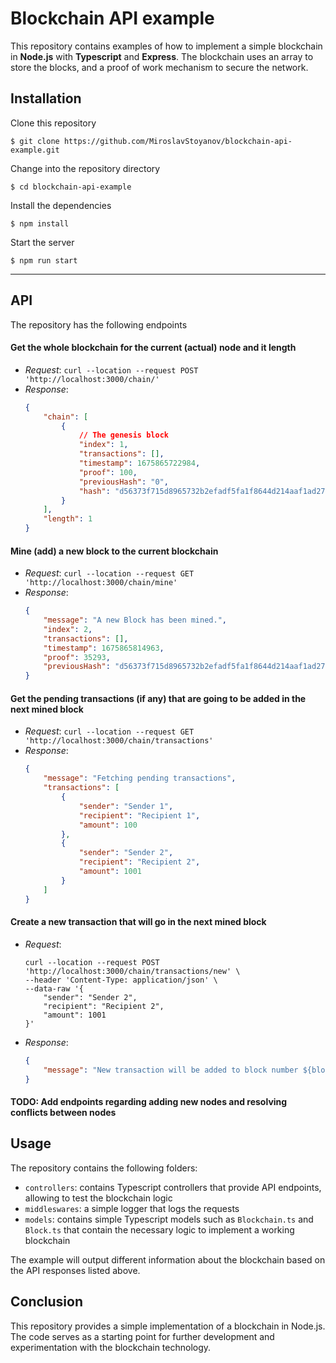 # Blockchain API example
This repository contains examples of how to implement a simple blockchain in **Node.js** with **Typescript** and **Express**. The blockchain uses an array to store the blocks, and a proof of work mechanism to secure the network.


## Installation

Clone this repository
```shell
$ git clone https://github.com/MiroslavStoyanov/blockchain-api-example.git
```
Change into the repository directory
```shell
$ cd blockchain-api-example
```
Install the dependencies
```shell
$ npm install
```
Start the server
```shell
$ npm run start
```
---

## API
The repository has the following endpoints

#### Get the whole blockchain for the current (actual) node and it length

- *Request*: `curl --location --request POST 'http://localhost:3000/chain/'`
- *Response*:
    ```JSON
    {
        "chain": [
            {
                // The genesis block
                "index": 1,
                "transactions": [],
                "timestamp": 1675865722984,
                "proof": 100,
                "previousHash": "0",
                "hash": "d56373f715d8965732b2efadf5fa1f8644d214aaf1ad2785cc7f546d33138070"
            }
        ],
        "length": 1
    }
    ```

#### Mine (add) a new block to the current blockchain

- *Request*: `curl --location --request GET 'http://localhost:3000/chain/mine'`
- *Response*:
    ```JSON
    {
        "message": "A new Block has been mined.",
        "index": 2,
        "transactions": [],
        "timestamp": 1675865814963,
        "proof": 35293,
        "previousHash": "d56373f715d8965732b2efadf5fa1f8644d214aaf1ad2785cc7f546d33138070"
    }
    ```

#### Get the pending transactions (if any) that are going to be added in the next mined block

- *Request*: `curl --location --request GET 'http://localhost:3000/chain/transactions'`
- *Response*:
    ```JSON
    {
        "message": "Fetching pending transactions",
        "transactions": [
            {
                "sender": "Sender 1",
                "recipient": "Recipient 1",
                "amount": 100
            },
            {
                "sender": "Sender 2",
                "recipient": "Recipient 2",
                "amount": 1001
            }
        ]
    }
    ```

#### Create a new transaction that will go in the next mined block

- *Request*:
    ```shell
    curl --location --request POST 'http://localhost:3000/chain/transactions/new' \
    --header 'Content-Type: application/json' \
    --data-raw '{
        "sender": "Sender 2",
        "recipient": "Recipient 2",
        "amount": 1001
    }'
    ```
- *Response*:
    ```JSON
    {
        "message": "New transaction will be added to block number ${blockNumber}"
    }
    ```

#### TODO: Add endpoints regarding adding new nodes and resolving conflicts between nodes

## Usage
The repository contains the following folders:

- `controllers`: contains Typescript controllers that provide API endpoints, allowing to test the blockchain logic
- `middleswares`: a simple logger that logs the requests
- `models`: contains simple Typescript models such as `Blockchain.ts` and `Block.ts` that contain the necessary logic to implement a working blockchain

The example will output different information about the blockchain based on the API responses listed above.

## Conclusion
This repository provides a simple implementation of a blockchain in Node.js. The code serves as a starting point for further development and experimentation with the blockchain technology.